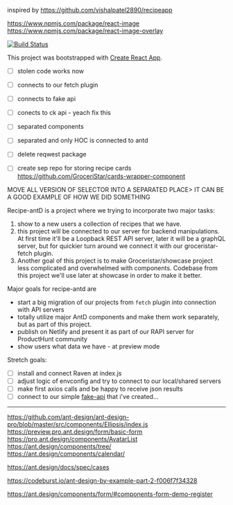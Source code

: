 inspired by https://github.com/vishalpatel2890/recipeapp

https://www.npmjs.com/package/react-image
https://www.npmjs.com/package/react-image-overlay

[![Build Status](https://travis-ci.org/ChickenKyiv/recipe-antd.svg?branch=master)](https://travis-ci.org/ChickenKyiv/recipe-antd)

This project was bootstrapped with [Create React App](https://github.com/facebook/create-react-app).

- [ ] stolen code works now
- [ ] connects to our fetch plugin
- [ ] connects to fake api
- [ ] conects to ck api - yeach fix this
- [ ] separated components
- [ ] separated and only HOC is connected to antd

- [ ] delete reqwest package


- [ ] create sep repo for storing recipe cards https://github.com/GroceriStar/cards-wrapper-component



MOVE ALL VERSION OF SELECTOR INTO A SEPARATED PLACE> IT CAN BE A GOOD EXAMPLE OF HOW WE DID SOMETHING

Recipe-antD is a project where we trying to incorporate two major tasks:
1. show to a new users a collection of recipes that we have.
2. this project will be connected to our server for backend manipulations. At first time it'll be a Loopback REST API server, later it will be a graphQL server, but for quickier turn around we connect it with our groceristar-fetch plugin.
3. Another goal of this project is to make Groceristar/showcase project less complicated and overwhelmed with components.
Codebase from this project we'll use later at showcase in order to make it better.


<!--
[![Build Status](https://travis-ci.org/GroceriStar/showcase.svg?branch=master)](https://travis-ci.org/GroceriStar/showcase)
-->


Major goals for recipe-antd are
* start a big migration of our projects from `fetch` plugin into connection with API servers
* totally utilize major AntD components and make them work separately, but as part of this project.
* publish on Netlify and present it as part of our RAPI server for ProductHunt community
* show users what data we have - at preview mode

Stretch goals:
- [ ] install and connect Raven at index.js
- [ ] adjust logic of envconfig and try to connect to our local/shared servers
- [ ] make first axios calls and be happy to receive json results
- [ ] connect to our simple [fake-api](https://github.com/GroceriStar/fake-api) that i've created...

---
https://github.com/ant-design/ant-design-pro/blob/master/src/components/Ellipsis/index.js
https://preview.pro.ant.design/form/basic-form
https://pro.ant.design/components/AvatarList
https://ant.design/components/tree/
https://ant.design/components/calendar/

https://ant.design/docs/spec/cases

https://codeburst.io/ant-design-by-example-part-2-f006f7f34328

https://ant.design/components/form/#components-form-demo-register
